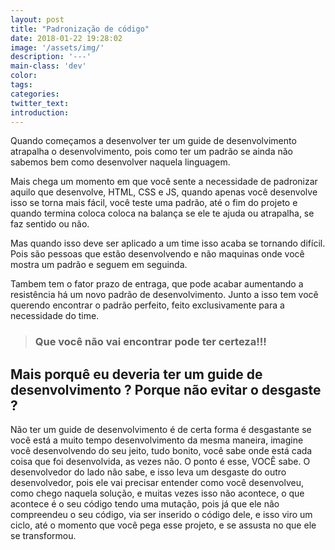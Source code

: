 ```yaml
---
layout: post
title: "Padronização de código"
date: 2018-01-22 19:28:02
image: '/assets/img/'
description: '---'
main-class: 'dev'
color:
tags:
categories:
twitter_text:
introduction:
---
```


 Quando começamos a desenvolver ter um guide de desenvolvimento atrapalha o desenvolvimento, pois como ter um padrão se ainda não sabemos bem como desenvolver naquela linguagem.

 Mais chega um momento em que você sente a necessidade de padronizar aquilo que desenvolve, HTML, CSS e JS, quando apenas você desenvolve isso se torna mais fácil, você teste uma padrão, até o fim do projeto e quando termina coloca coloca na balança se ele te ajuda ou atrapalha, se faz sentido ou não. 
 
 Mas quando isso deve ser aplicado a um time isso acaba se tornando difícil. Pois são pessoas que estão desenvolvendo e não maquinas onde você mostra um padrão e seguem em seguinda. 
 
 Tambem tem o fator prazo de entraga, que pode acabar aumentando a resistência há um novo padrão de desenvolvimento. Junto a isso tem você querendo encontrar o padrão perfeito, feito exclusivamente para a necessidade do time.
 
 > ### Que você não vai encontrar pode ter certeza!!!

 ## Mais porquê eu deveria ter um guide de desenvolvimento ? Porque não evitar o desgaste ?

 Não ter um guide de desenvolvimento é de certa forma é desgastante se você está a muito tempo desenvolvimento da mesma maneira, imagine você desenvolvendo do seu jeito, tudo bonito, você sabe onde está cada coisa que foi desenvolvida, as vezes não. O ponto é esse, VOCÊ sabe. O desenvolvedor do lado não sabe, e isso leva um desgaste do outro desenvolvedor, pois ele vai precisar entender como você desenvolveu, como chego naquela solução, e muitas vezes isso não acontece, o que acontece é o seu código tendo uma mutação, pois já que ele não compreendeu o seu código, via ser inserido o código dele, e isso viro um ciclo, até o momento que você pega esse projeto, e se assusta no que ele se transformou.

 

